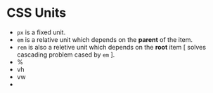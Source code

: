 # CSS Units

- `px` is a fixed unit.
- `em` is a relative unit which depends on the **parent** of the item.
- `rem` is also a reletive unit which depends on the **root** item [ solves cascading problem cased by `em` ]. 
- %
- vh
- vw
- 
